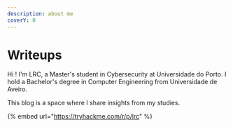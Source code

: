 ```yaml
---
description: about me
coverY: 0
---
```


# Writeups

Hi ! I'm LRC, a Master's student in Cybersecurity at Universidade do Porto. I hold a Bachelor's degree in Computer Engineering from Universidade de Aveiro.

This blog is a space where I share insights from my studies.

{% embed url="https://tryhackme.com/r/p/lrc" %}
